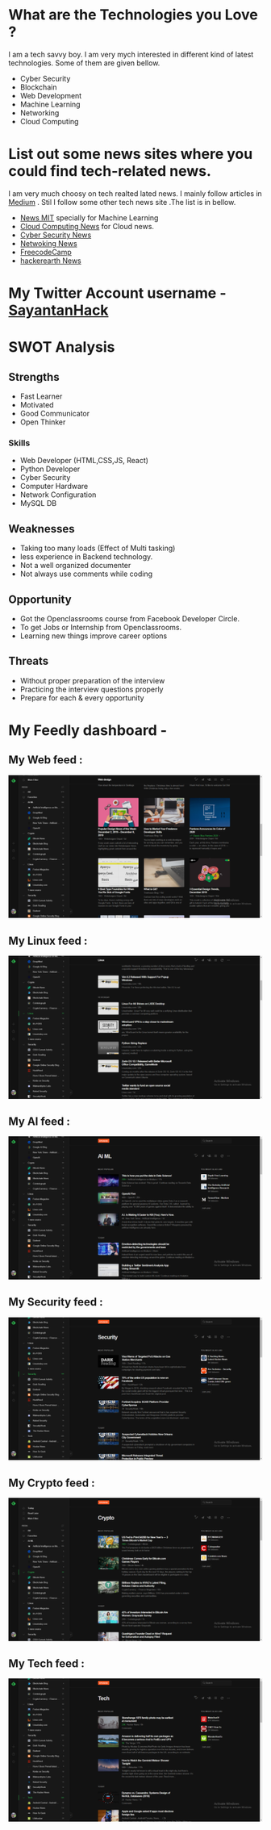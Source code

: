 # What are the Technologies you Love ?
I am a tech savvy boy. I am very mych interested in different kind of latest technologies. Some of them are given bellow.

* Cyber Security
* Blockchain
* Web Development
* Machine Learning 
* Networking
* Cloud Computing

# List out some news sites where you could find tech-related news.

I am very much choosy on tech realted lated news. I mainly follow articles in [Medium](https://medium.com/) . Stil I follow some other tech news site .The list is in bellow.

* [News MIT](http://news.mit.edu/) specially for Machine Learning
* [Cloud Computing News](https://www.cloudcomputing-news.net/) for Cloud news.
* [Cyber Security News](https://cyware.com/)
* [Netwoking News](https://www.networkworld.com/)
* [FreecodeCamp](https://www.freecodecamp.org/)
* [hackerearth News](https://hackerearth.com/)

# My Twitter Account username - [SayantanHack](https://twitter.com/sayantanHack)

# SWOT Analysis 

## Strengths 

* Fast Learner
* Motivated
* Good Communicator
* Open Thinker

### Skills 

* Web Developer (HTML,CSS,JS, React)
* Python Developer
* Cyber Security 
* Computer Hardware
* Network Configuration
* MySQL DB

## Weaknesses 

* Taking too many loads (Effect of Multi tasking)
* less experience in Backend technology.
* Not a well organized documenter
* Not always use comments while coding

## Opportunity

* Got the Openclassrooms course from Facebook Developer Circle.
* To get Jobs or Internship from Openclassrooms.
* Learning new things improve career options

## Threats

* Without proper preparation of the interview
* Practicing the interview questions properly
* Prepare for each & every opportunity

# My Feedly dashboard -

## My Web feed :
 
 ![Webfeed](https://github.com/sayantanHack/Project9/blob/master/images/feedly.png)
 
 
 ## My Linux feed :
 
 ![Linuxfeed](https://github.com/sayantanHack/Project9/blob/master/images/feedlinux.png)
 
 ## My AI feed :
 
 ![AIfeed](https://github.com/sayantanHack/Project9/blob/master/images/feedlyAI.png)
 
 ## My Security feed :
 
 ![Secfeed](https://github.com/sayantanHack/Project9/blob/master/images/feedsecly.png)
 
 ## My Crypto feed :
 
 ![Cryptofeed](https://github.com/sayantanHack/Project9/blob/master/images/feedtecrypto.png)
 
 ## My Tech feed :
 
 ![Techfeed](https://github.com/sayantanHack/Project9/blob/master/images/tecfeedly.png)
 
 
